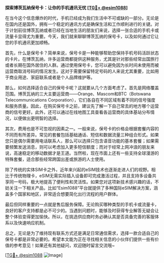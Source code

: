**探索博茨瓦纳保号卡：让你的手机通讯无忧 [[TG💪+ @esim1088](https://t.me/s/esim1088)]**

在当今这个信息爆炸的时代，手机已经成为我们生活中不可或缺的一部分。无论是在国内还是国外，拥有一个稳定的通讯方式是确保生活和工作顺利进行的关键。对于计划前往博茨瓦纳或者已经在当地生活的朋友们来说，选择一张合适的手机卡或流量卡显得尤为重要。今天，我们就来聊聊博茨瓦纳的保号卡，以及如何通过它让您的手机通讯更加顺畅。

首先，什么是保号卡？简单来说，保号卡是一种能够帮助您保持手机号码活跃状态的卡片。在博茨瓦纳，许多运营商都提供这种服务，尤其是针对那些经常出国旅行或者长期在国外居住的人群。通过使用保号卡，您可以避免因为长时间未使用而被运营商取消号码的情况发生。这对于需要保留特定号码的人来说尤其重要，比如用于商业用途、家庭联系或者是个人品牌维护等。

那么，如何选择适合自己的保号卡呢？这就要从几个方面考虑了。首先是网络覆盖范围。博茨瓦纳的三大主要运营商——Orange、Mascom和BTC（Botswana Telecommunications Corporation），它们各自在不同区域有着不同的信号强度和服务质量。因此，在购买保号卡之前，建议先了解一下自己常去的地方哪个运营商的信号更好。此外，还可以通过在线地图工具查看各运营商的具体基站分布情况，以便做出更明智的选择。

其次，费用也是不可忽视的因素之一。一般来说，保号卡的价格会根据套餐内容的不同而有所差异。常见的套餐包括基础通话、短信和数据流量三种组合形式。如果您只是偶尔需要用电话联系人，那么可以选择只包含语音功能的基本套餐；如果需要频繁发送消息，则可以考虑加入更多短信额度；而对于经常上网冲浪的朋友来说，高速稳定的移动数据才是王道。当然啦，现在市面上还有一些支持全球漫游的特殊套餐，适合那些经常跨国出差或旅游的人士使用。

除了传统的实体SIM卡之外，近年来兴起的eSIM技术也逐渐走进人们的视野。相比于传统物理卡，eSIM无需实际插入设备即可完成激活过程，并且支持多设备共享同一号码，极大地提高了便利性和灵活性。如果您对这项新技术感兴趣的话，不妨关注一下相关产品，比如“Esim1088”平台就提供了多种国际eSIM解决方案，涵盖多个国家和地区，非常适合想要简化出行流程的用户群体。

最后但同样重要的一点就是售后服务保障。无论购买哪种类型的手机卡或流量卡，良好的客户支持都是必不可少的。当遇到问题时，能够及时获得专业解答无疑会让整个体验变得更加愉快。所以，在挑选供应商时务必确认其是否具备完善的客服体系以及快速响应机制。

总之，无论是为了维持现有联系方式还是满足日常通信需求，选择一款合适自己的保号卡都是非常必要的。希望本文能为正在寻找相关信息的小伙伴们提供一些有价值的参考意见！如果还有其他疑问，欢迎随时留言交流哦~

[[TG💪+ @esim1088](https://t.me/s/esim1088) ![Image](https://i.postimg.cc/4NQfJmqS/Snipaste-2025-05-13-00-14-12.png)]